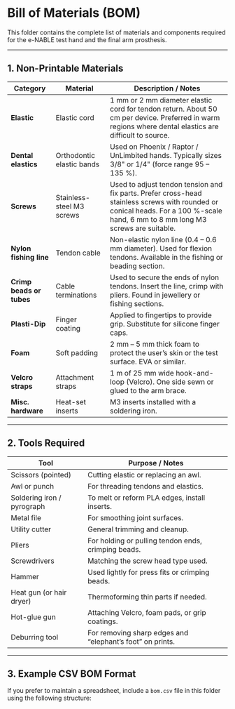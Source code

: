 # Bill of Materials (BOM)

This folder contains the complete list of materials and components required for the e-NABLE test hand and the final arm prosthesis.

---

## 1. Non-Printable Materials

| Category | Material | Description / Notes |
|-----------|-----------|---------------------|
| **Elastic** | Elastic cord | 1 mm or 2 mm diameter elastic cord for tendon return. About 50 cm per device. Preferred in warm regions where dental elastics are difficult to source. |
| **Dental elastics** | Orthodontic elastic bands | Used on Phoenix / Raptor / UnLimbited hands. Typically sizes 3/8" or 1/4" (force range 95 – 135 %). |
| **Screws** | Stainless-steel M3 screws | Used to adjust tendon tension and fix parts. Prefer cross-head stainless screws with rounded or conical heads. For a 100 %-scale hand, 6 mm to 8 mm long M3 screws are suitable. |
| **Nylon fishing line** | Tendon cable | Non-elastic nylon line (0.4 – 0.6 mm diameter). Used for flexion tendons. Available in the fishing or beading section. |
| **Crimp beads or tubes** | Cable terminations | Used to secure the ends of nylon tendons. Insert the line, crimp with pliers. Found in jewellery or fishing sections. |
| **Plasti-Dip** | Finger coating | Applied to fingertips to provide grip. Substitute for silicone finger caps. |
| **Foam** | Soft padding | 2 mm – 5 mm thick foam to protect the user’s skin or the test surface. EVA or similar. |
| **Velcro straps** | Attachment straps | 1 m of 25 mm wide hook-and-loop (Velcro). One side sewn or glued to the arm brace. |
| **Misc. hardware** | Heat-set inserts | M3 inserts installed with a soldering iron. |

---

## 2. Tools Required

| Tool | Purpose / Notes |
|------|-----------------|
| Scissors (pointed) | Cutting elastic or replacing an awl. |
| Awl or punch | For threading tendons and elastics. |
| Soldering iron / pyrograph | To melt or reform PLA edges, install inserts. |
| Metal file | For smoothing joint surfaces. |
| Utility cutter | General trimming and cleanup. |
| Pliers | For holding or pulling tendon ends, crimping beads. |
| Screwdrivers | Matching the screw head type used. |
| Hammer | Used lightly for press fits or crimping beads. |
| Heat gun (or hair dryer) | Thermoforming thin parts if needed. |
| Hot-glue gun | Attaching Velcro, foam pads, or grip coatings. |
| Deburring tool | For removing sharp edges and “elephant’s foot” on prints. |

---

## 3. Example CSV BOM Format

If you prefer to maintain a spreadsheet, include a `bom.csv` file in this folder using the following structure:

